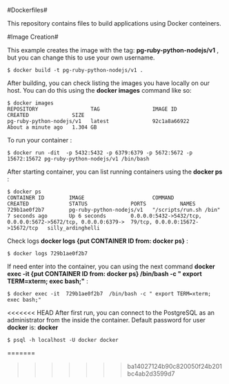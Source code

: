 #Dockerfiles#

This repository contains files to build applications using Docker conteiners. 

#Image Creation#

This example creates the image with the tag:  **pg-ruby-python-nodejs/v1** , but you can
change this to use your own username.
```
$ docker build -t pg-ruby-python-nodejs/v1 .
```

After building, you can check listing the images you have locally on our host. 
You can do this using the **docker images** command like so:
```
$ docker images
REPOSITORY                 TAG                 IMAGE ID            CREATED              SIZE
pg-ruby-python-nodejs/v1   latest              92c1a8a66922        About a minute ago   1.304 GB
```

To run your container :
```
$ docker run -dit  -p 5432:5432 -p 6379:6379 -p 5672:5672 -p 15672:15672 pg-ruby-python-nodejs/v1 /bin/bash
```

After starting container, you can list running containers using the **docker ps** :

```
$ docker ps
CONTAINER ID        IMAGE                      COMMAND                  CREATED             STATUS              PORTS           NAMES
729b1ae0f2b7        pg-ruby-python-nodejs/v1   "/scripts/run.sh /bin"   7 seconds ago       Up 6 seconds        0.0.0.0:5432->5432/tcp, 0.0.0.0:5672->5672/tcp, 0.0.0.0:6379->  79/tcp, 0.0.0.0:15672->15672/tcp   silly_ardinghelli
```

Check logs **docker logs {put CONTAINER ID from: docker ps}** :
```
$ docker logs 729b1ae0f2b7
```

If need enter into the container, you can using the next command **docker exec -it   {put CONTAINER ID from: docker ps}  /bin/bash -c " export TERM=xterm; exec bash;"** : 
```
$ docker exec -it  729b1ae0f2b7  /bin/bash -c " export TERM=xterm; exec bash;"
```

<<<<<<< HEAD
After first run, you can connect to the PostgreSQL as an administrator from the inside
the container. Default password for user **docker** is: **docker**
```
$ psql -h localhost -U docker docker
```
=======


>>>>>>> ba14027124b90c820050f24b201bc4ab2d3599d7


